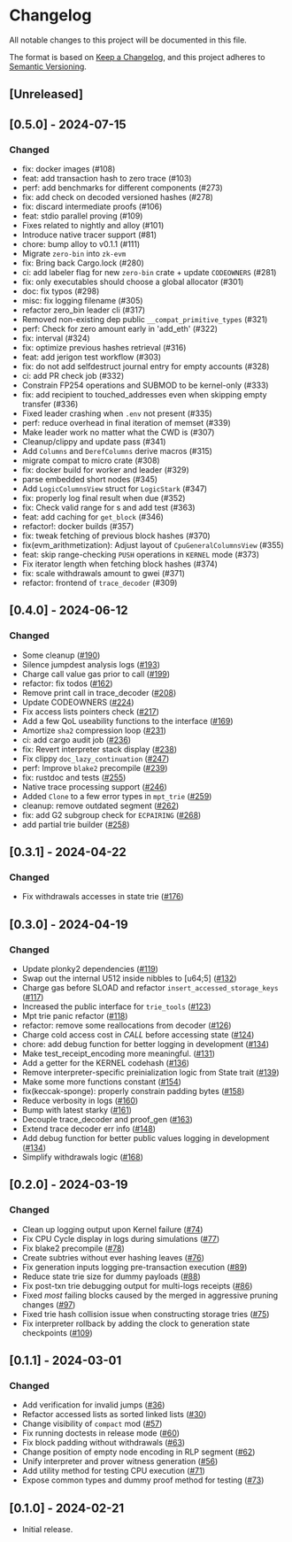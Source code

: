 # Changelog

All notable changes to this project will be documented in this file.

The format is based on [Keep a Changelog](https://keepachangelog.com/en/1.1.0/),
and this project adheres to [Semantic Versioning](https://semver.org/spec/v2.0.0.html).


## [Unreleased]

## [0.5.0] - 2024-07-15

### Changed
- fix: docker images (#108)
- feat: add transaction hash to zero trace (#103)
- perf: add benchmarks for different components (#273)
- fix: add check on decoded versioned hashes (#278)
- fix: discard intermediate proofs (#106)
- feat: stdio parallel proving (#109)
- Fixes related to nightly and alloy (#101)
- Introduce native tracer support (#81)
- chore: bump alloy to v0.1.1 (#111)
- Migrate `zero-bin` into `zk-evm`
- fix: Bring back Cargo.lock (#280)
- ci: add labeler flag for new `zero-bin` crate + update `CODEOWNERS` (#281)
- fix: only executables should choose a global allocator (#301)
- doc: fix typos (#298)
- misc: fix logging filename (#305)
- refactor zero_bin leader cli (#317)
- Removed non-existing dep public `__compat_primitive_types` (#321)
- perf: Check for zero amount early in 'add_eth' (#322)
- fix: interval (#324)
- fix: optimize previous hashes retrieval (#316)
- feat: add jerigon test workflow (#303)
- fix: do not add selfdestruct journal entry for empty accounts (#328)
- ci: add PR check job (#332)
- Constrain FP254 operations and SUBMOD to be kernel-only (#333)
- fix: add recipient to touched_addresses even when skipping empty transfer (#336)
- Fixed leader crashing when `.env` not present (#335)
- perf: reduce overhead in final iteration of memset (#339)
- Make leader work no matter what the CWD is (#307)
- Cleanup/clippy and update pass (#341)
- Add `Columns` and `DerefColumns` derive macros (#315)
- migrate compat to micro crate (#308)
- fix: docker build for worker and leader (#329)
- parse embedded short nodes (#345)
- Add `LogicColumnsView` struct for `LogicStark` (#347)
- fix: properly log final result when due (#352)
- fix: Check valid range for s and add test (#363)
- feat: add caching for `get_block` (#346)
- refactor!: docker builds (#357)
- fix: tweak fetching of previous block hashes (#370)
- fix(evm_arithmetization): Adjust layout of `CpuGeneralColumnsView` (#355)
- feat: skip range-checking `PUSH` operations in `KERNEL` mode (#373)
- Fix iterator length when fetching block hashes (#374)
- fix: scale withdrawals amount to gwei (#371)
- refactor: frontend of `trace_decoder` (#309)


## [0.4.0] - 2024-06-12

### Changed
- Some cleanup ([#190](https://github.com/0xPolygonZero/zk_evm/pull/190))
- Silence jumpdest analysis logs ([#193](https://github.com/0xPolygonZero/zk_evm/pull/193))
- Charge call value gas prior to call ([#199](https://github.com/0xPolygonZero/zk_evm/pull/199))
- refactor: fix todos ([#162](https://github.com/0xPolygonZero/zk_evm/pull/162))
- Remove print call in trace_decoder ([#208](https://github.com/0xPolygonZero/zk_evm/pull/208))
- Update CODEOWNERS ([#224](https://github.com/0xPolygonZero/zk_evm/pull/224))
- Fix access lists pointers check ([#217](https://github.com/0xPolygonZero/zk_evm/pull/217))
- Add a few QoL useability functions to the interface ([#169](https://github.com/0xPolygonZero/zk_evm/pull/169))
- Amortize `sha2` compression loop ([#231](https://github.com/0xPolygonZero/zk_evm/pull/231))
- ci: add cargo audit job ([#236](https://github.com/0xPolygonZero/zk_evm/pull/236))
- fix: Revert interpreter stack display ([#238](https://github.com/0xPolygonZero/zk_evm/pull/238))
- Fix clippy `doc_lazy_continuation` ([#247](https://github.com/0xPolygonZero/zk_evm/pull/247))
- perf: Improve `blake2` precompile ([#239](https://github.com/0xPolygonZero/zk_evm/pull/239))
- fix: rustdoc and tests ([#255](https://github.com/0xPolygonZero/zk_evm/pull/255))
- Native trace processing support ([#246](https://github.com/0xPolygonZero/zk_evm/pull/246))
- Added `Clone` to a few error types in `mpt_trie` ([#259](https://github.com/0xPolygonZero/zk_evm/pull/259))
- cleanup: remove outdated segment ([#262](https://github.com/0xPolygonZero/zk_evm/pull/262))
- fix: add G2 subgroup check for `ECPAIRING` ([#268](https://github.com/0xPolygonZero/zk_evm/pull/268))
- add partial trie builder ([#258](https://github.com/0xPolygonZero/zk_evm/pull/258))

## [0.3.1] - 2024-04-22

### Changed
- Fix withdrawals accesses in state trie ([#176](https://github.com/0xPolygonZero/zk_evm/pull/176))

## [0.3.0] - 2024-04-19

### Changed
- Update plonky2 dependencies ([#119](https://github.com/0xPolygonZero/zk_evm/pull/119))
- Swap out the internal U512 inside nibbles to [u64;5] ([#132](https://github.com/0xPolygonZero/zk_evm/pull/132))
- Charge gas before SLOAD and refactor `insert_accessed_storage_keys` ([#117](https://github.com/0xPolygonZero/zk_evm/pull/117))
- Increased the public interface for `trie_tools` ([#123](https://github.com/0xPolygonZero/zk_evm/pull/123))
- Mpt trie panic refactor  ([#118](https://github.com/0xPolygonZero/zk_evm/pull/118))
- refactor: remove some reallocations from decoder ([#126](https://github.com/0xPolygonZero/zk_evm/pull/126))
- Charge cold access cost in *CALL* before accessing state ([#124](https://github.com/0xPolygonZero/zk_evm/pull/124))
- chore: add debug function for better logging in development ([#134](https://github.com/0xPolygonZero/zk_evm/pull/134))
- Make test_receipt_encoding more meaningful. ([#131](https://github.com/0xPolygonZero/zk_evm/pull/131))
- Add a getter for the KERNEL codehash ([#136](https://github.com/0xPolygonZero/zk_evm/pull/136))
- Remove interpreter-specific preinialization logic from State trait ([#139](https://github.com/0xPolygonZero/zk_evm/pull/139))
- Make some more functions constant ([#154](https://github.com/0xPolygonZero/zk_evm/pull/154))
- fix(keccak-sponge): properly constrain padding bytes ([#158](https://github.com/0xPolygonZero/zk_evm/pull/158))
- Reduce verbosity in logs ([#160](https://github.com/0xPolygonZero/zk_evm/pull/160))
- Bump with latest starky ([#161](https://github.com/0xPolygonZero/zk_evm/pull/161))
- Decouple trace_decoder and proof_gen ([#163](https://github.com/0xPolygonZero/zk_evm/pull/163))
- Extend trace decoder err info ([#148](https://github.com/0xPolygonZero/zk_evm/pull/148))
- Add debug function for better public values logging in development ([#134](https://github.com/0xPolygonZero/zk_evm/pull/134))
- Simplify withdrawals logic ([#168](https://github.com/0xPolygonZero/zk_evm/pull/168))

## [0.2.0] - 2024-03-19

### Changed
- Clean up logging output upon Kernel failure ([#74](https://github.com/0xPolygonZero/zk_evm/pull/74))
- Fix CPU Cycle display in logs during simulations ([#77](https://github.com/0xPolygonZero/zk_evm/pull/77))
- Fix blake2 precompile ([#78](https://github.com/0xPolygonZero/zk_evm/pull/78))
- Create subtries without ever hashing leaves ([#76](https://github.com/0xPolygonZero/zk_evm/pull/76))
- Fix generation inputs logging pre-transaction execution ([#89](https://github.com/0xPolygonZero/zk_evm/pull/89))
- Reduce state trie size for dummy payloads ([#88](https://github.com/0xPolygonZero/zk_evm/pull/88))
- Fix post-txn trie debugging output for multi-logs receipts ([#86](https://github.com/0xPolygonZero/zk_evm/pull/86))
- Fixed *most* failing blocks caused by the merged in aggressive pruning changes ([#97](https://github.com/0xPolygonZero/zk_evm/pull/97))
- Fixed trie hash collision issue when constructing storage tries ([#75](https://github.com/0xPolygonZero/zk_evm/pull/75))
- Fix interpreter rollback by adding the clock to generation state checkpoints ([#109](https://github.com/0xPolygonZero/zk_evm/pull/109))

## [0.1.1] - 2024-03-01

### Changed
- Add verification for invalid jumps ([#36](https://github.com/0xPolygonZero/zk_evm/pull/36))
- Refactor accessed lists as sorted linked lists ([#30](https://github.com/0xPolygonZero/zk_evm/pull/30))
- Change visibility of `compact` mod ([#57](https://github.com/0xPolygonZero/zk_evm/pull/57))
- Fix running doctests in release mode ([#60](https://github.com/0xPolygonZero/zk_evm/pull/60))
- Fix block padding without withdrawals ([#63](https://github.com/0xPolygonZero/zk_evm/pull/63))
- Change position of empty node encoding in RLP segment ([#62](https://github.com/0xPolygonZero/zk_evm/pull/62))
- Unify interpreter and prover witness generation ([#56](https://github.com/0xPolygonZero/zk_evm/pull/56))
- Add utility method for testing CPU execution ([#71](https://github.com/0xPolygonZero/zk_evm/pull/71))
- Expose common types and dummy proof method for testing ([#73](https://github.com/0xPolygonZero/zk_evm/pull/73))

## [0.1.0] - 2024-02-21
* Initial release.
